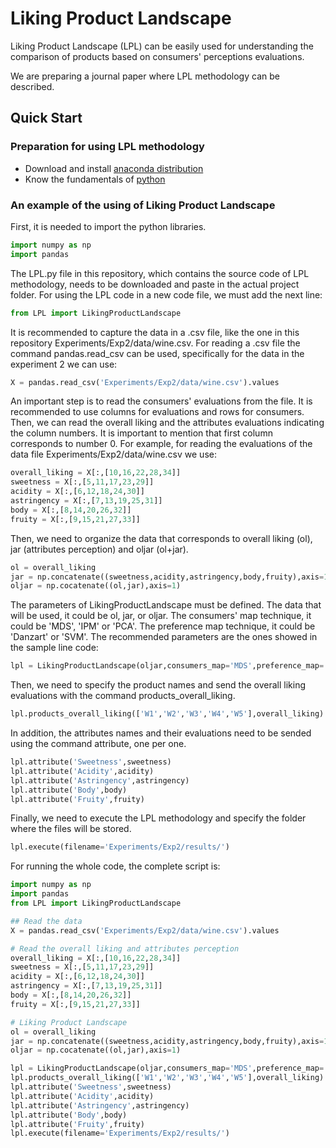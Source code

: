 # Liking Product Landscape #

Liking Product Landscape (LPL) can be easily used for understanding the comparison of products based on consumers' perceptions 
evaluations.

We are preparing a journal paper where LPL methodology can be described. 

## Quick Start ##

### Preparation for using LPL methodology 

- Download and install [anaconda distribution](https://www.anaconda.com)
- Know the fundamentals of [python](https://www.python.org/)

### An example of the using of Liking Product Landscape

First, it is needed to import the python libraries.
```python
import numpy as np
import pandas
```

The LPL.py file in this repository, which contains the source code of LPL methodology, needs to be downloaded and paste in the actual project folder. For using the LPL code in a new code file, we must add the next line:
```python
from LPL import LikingProductLandscape
```

It is recommended to capture the data in a .csv file, like the one in this repository Experiments/Exp2/data/wine.csv. For reading a .csv file the command pandas.read_csv can be used, specifically for the data in the experiment 2 we can use:
```python
X = pandas.read_csv('Experiments/Exp2/data/wine.csv').values
```

An important step is to read the consumers' evaluations from the file. It is recommended to use columns for evaluations and rows for consumers. Then, we can read the overall liking and the attributes evaluations indicating the column numbers. It is important to mention that first column corresponds to number 0. For example, for reading the evaluations of the data file Experiments/Exp2/data/wine.csv we use: 
```python
overall_liking = X[:,[10,16,22,28,34]]
sweetness = X[:,[5,11,17,23,29]]
acidity = X[:,[6,12,18,24,30]]
astringency = X[:,[7,13,19,25,31]]
body = X[:,[8,14,20,26,32]]
fruity = X[:,[9,15,21,27,33]]
```

Then, we need to organize the data that corresponds to overall liking (ol), jar (attributes perception) and oljar (ol+jar). 
```python
ol = overall_liking
jar = np.concatenate((sweetness,acidity,astringency,body,fruity),axis=1)
oljar = np.cocatenate((ol,jar),axis=1)
```

The parameters of LikingProductLandscape must be defined. The data that will be used, it could be ol, jar, or oljar. The consumers' map technique, it could be 'MDS', 'IPM' or 'PCA'. The preference map technique, it could be 'Danzart' or 'SVM'. The recommended parameters are the ones showed in the sample line code:
```python
lpl = LikingProductLandscape(oljar,consumers_map='MDS',preference_map='SVM')
```

Then, we need to specify the product names and send the overall liking evaluations with the command products_overall_liking. 
```python
lpl.products_overall_liking(['W1','W2','W3','W4','W5'],overall_liking)
```

In addition, the attributes names and their evaluations need to be sended using the command attribute, one per one. 
```python
lpl.attribute('Sweetness',sweetness)
lpl.attribute('Acidity',acidity)
lpl.attribute('Astringency',astringency)
lpl.attribute('Body',body)
lpl.attribute('Fruity',fruity)
```

Finally, we need to execute the LPL methodology and specify the folder where the files will be stored. 
```python
lpl.execute(filename='Experiments/Exp2/results/')
```

For running the whole code, the complete script is:
```python
import numpy as np
import pandas
from LPL import LikingProductLandscape

## Read the data
X = pandas.read_csv('Experiments/Exp2/data/wine.csv').values

# Read the overall liking and attributes perception
overall_liking = X[:,[10,16,22,28,34]]
sweetness = X[:,[5,11,17,23,29]]
acidity = X[:,[6,12,18,24,30]]
astringency = X[:,[7,13,19,25,31]]
body = X[:,[8,14,20,26,32]]
fruity = X[:,[9,15,21,27,33]]

# Liking Product Landscape
ol = overall_liking
jar = np.concatenate((sweetness,acidity,astringency,body,fruity),axis=1)
oljar = np.cocatenate((ol,jar),axis=1)

lpl = LikingProductLandscape(oljar,consumers_map='MDS',preference_map='SVM')
lpl.products_overall_liking(['W1','W2','W3','W4','W5'],overall_liking)
lpl.attribute('Sweetness',sweetness)
lpl.attribute('Acidity',acidity)
lpl.attribute('Astringency',astringency)
lpl.attribute('Body',body)
lpl.attribute('Fruity',fruity)
lpl.execute(filename='Experiments/Exp2/results/')
```
